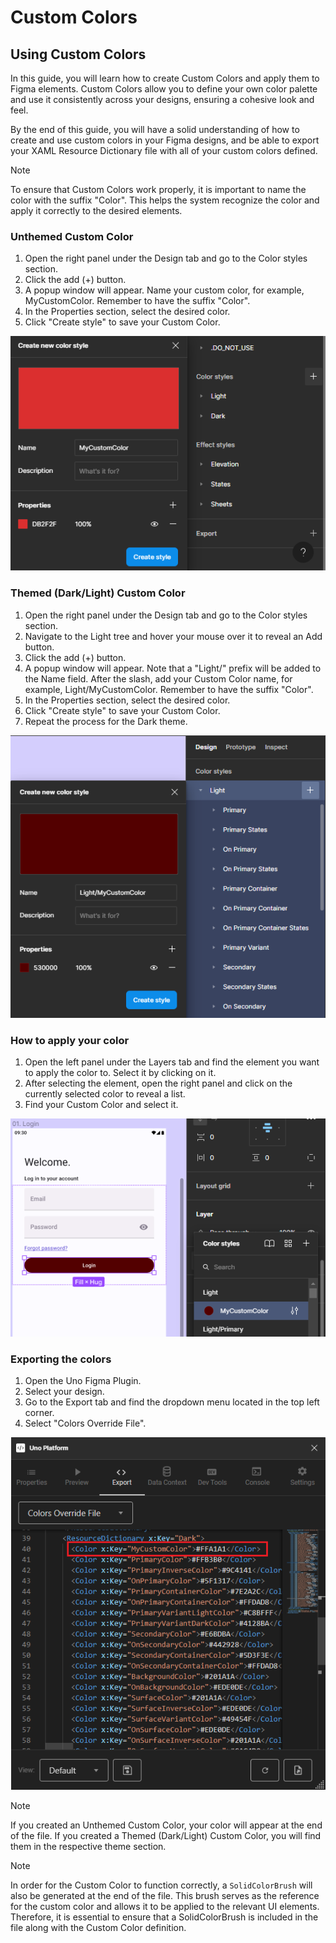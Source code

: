 # Custom Colors

## Using Custom Colors

In this guide, you will learn how to create Custom Colors and apply them to Figma elements. Custom Colors allow you to define your own color palette and use it consistently across your designs, ensuring a cohesive look and feel.

By the end of this guide, you will have a solid understanding of how to create and use custom colors in your Figma designs, and be able to export your XAML Resource Dictionary file with all of your custom colors defined.

> [!NOTE]
> To ensure that Custom Colors work properly, it is important to name the color with the suffix "Color". This helps the system recognize the color and apply it correctly to the desired elements.

### Unthemed Custom Color

1. Open the right panel under the Design tab and go to the Color styles section.
2. Click the add (+) button.
3. A popup window will appear. Name your custom color, for example, MyCustomColor. Remember to have the suffix "Color".
4. In the Properties section, select the desired color.
5. Click "Create style" to save your Custom Color.

 ![](assets/custom-colors/unthemed-color.png)

### Themed (Dark/Light) Custom Color

1. Open the right panel under the Design tab and go to the Color styles section.
2. Navigate to the Light tree and hover your mouse over it to reveal an Add button.
3. Click the add (+) button.
4. A popup window will appear. Note that a "Light/" prefix will be added to the Name field. After the slash, add your Custom Color name, for example, Light/MyCustomColor. Remember to have the suffix "Color".
5. In the Properties section, select the desired color.
6. Click "Create style" to save your Custom Color.
7. Repeat the process for the Dark theme.

 ![](assets/custom-colors/theme-color.png)

### How to apply your color

1. Open the left panel under the Layers tab and find the element you want to apply the color to. Select it by clicking on it.
2. After selecting the element, open the right panel and click on the currently selected color to reveal a list.
3. Find your Custom Color and select it.

 ![](assets/custom-colors/apply-color.png)

### Exporting the colors

1. Open the Uno Figma Plugin.
2. Select your design.
3. Go to the Export tab and find the dropdown menu located in the top left corner.
4. Select "Colors Override File".

 ![](assets/custom-colors/export-color.png)

> [!NOTE]
> If you created an Unthemed Custom Color, your color will appear at the end of the file. If you created a Themed (Dark/Light) Custom Color, you will find them in the respective theme section.

> [!NOTE]
> In order for the Custom Color to function correctly, a `SolidColorBrush` will also be generated at the end of the file. This brush serves as the reference for the custom color and allows it to be applied to the relevant UI elements. Therefore, it is essential to ensure that a SolidColorBrush is included in the file along with the Custom Color definition.